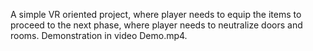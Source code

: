 A simple VR oriented project, where player needs to equip the items to proceed to the next phase, where player needs to neutralize doors and rooms. Demonstration in video Demo.mp4.
